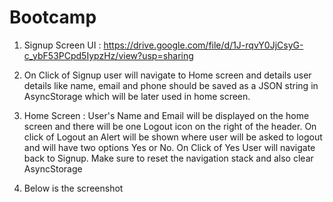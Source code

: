 # Bootcamp
1. Signup Screen UI : https://drive.google.com/file/d/1J-rqvY0JjCsyG-c_ybF53PCpd5IypzHz/view?usp=sharing 

2. On Click of Signup user will navigate to Home screen and details user details like name, email and phone should be saved as a JSON string in AsyncStorage which will be later used in home screen.
3. Home Screen : User's Name and Email will be displayed on the home screen  and there will be one Logout icon on the right of the header. On click of Logout an Alert will be shown where user will 
be asked to logout and will have two options Yes or No. On Click of Yes User will navigate back to Signup. Make sure to reset the navigation stack and also clear AsyncStorage

4. Below is the screenshot 
